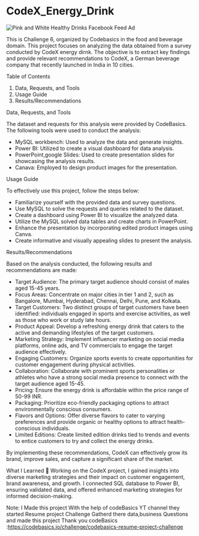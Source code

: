 # CodeX_Energy_Drink
![Pink and White Healthy Drinks Facebook Feed Ad](https://github.com/user-attachments/assets/fc00a791-0856-43ca-b7be-1162d32fb07d)

This is Challenge 6, organized by Codebasics in the food and beverage domain.
This project focuses on analyzing the data obtained from a survey conducted by CodeX energy dirnk. The objective is to extract key findings and provide relevant recommendations to CodeX, a German beverage company that recently launched in India in 10 cities.

Table of Contents

1. Data, Requests, and Tools
2. Usage Guide
3. Results/Recommendations

Data, Requests, and Tools

The dataset and requests for this analysis were provided by CodeBasics. The following tools were used to conduct the analysis:

- MySQL workbench: Used to analyze the data and generate insights.
- Power BI: Utilized to create a visual dashboard for data analysis.
- PowerPoint,google Slides: Used to create presentation slides for showcasing the analysis results.
- Canava: Employed to design product images for the presentation.

Usage Guide

To effectively use this project, follow the steps below:

- Familiarize yourself with the provided data and survey questions.
- Use MySQL to solve the requests and queries related to the dataset.
- Create a dashboard using Power BI to visualize the analyzed data.
- Utilize the MySQL solved data tables and create charts in PowerPoint.
- Enhance the presentation by incorporating edited product images using Canva.
- Create informative and visually appealing slides to present the analysis.

Results/Recommendations

Based on the analysis conducted, the following results and recommendations are made:

- Target Audience: The primary target audience should consist of males aged 15-45 years.
- Focus Areas: Concentrate on major cities in tier 1 and 2, such as Bangalore, Mumbai, Hyderabad, Chennai, Delhi, Pune, and Kolkata.
- Target Customers: Two distinct groups of target customers have been identified: individuals engaged in sports and exercise activities, as well as those who work or study late hours.
- Product Appeal: Develop a refreshing energy drink that caters to the active and demanding lifestyles of the target customers.
- Marketing Strategy: Implement influencer marketing on social media platforms, online ads, and TV commercials to engage the target audience effectively.
- Engaging Customers: Organize sports events to create opportunities for customer engagement during physical activities.
- Collaboration: Collaborate with prominent sports personalities or athletes who have a strong social media presence to connect with the target audience aged 15-45.
- Pricing: Ensure the energy drink is affordable within the price range of 50-99 INR.
- Packaging: Prioritize eco-friendly packaging options to attract environmentally conscious consumers.
- Flavors and Options: Offer diverse flavors to cater to varying preferences and provide organic or healthy options to attract health-conscious individuals.
- Limited Editions: Create limited edition drinks tied to trends and events to entice customers to try and collect the energy drinks.

By implementing these recommendations, CodeX can effectively grow its brand, improve sales, and capture a significant share of the market.

What I Learned 🌱
Working on the CodeX project, I gained insights into diverse marketing strategies and their impact on customer engagement, brand awareness, and growth. I connected SQL database to Power BI, ensuring validated data, and offered enhanced marketing strategies for informed decision-making.

Note: I Made this project With the help of codeBasics YT channel
they started Resume project Challenge
Gatherd there data,business Questions and made this project
Thank you codeBasics :https://codebasics.io/challenge/codebasics-resume-project-challenge

